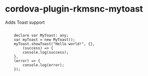 # cordova-plugin-rkmsnc-mytoast
Adds Toast support

<code>
    declare var MyToast: any;
    var myToast = new MyToast();
    myToast.showToast("Hello world!", {},
        (success) => {
        console.log(success);
    },
    (error) => {
        console.log(error);
    });
</code>
